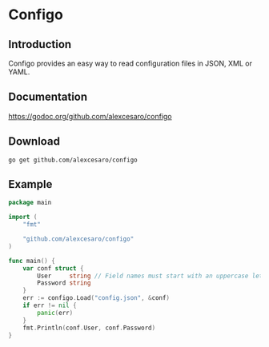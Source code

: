 # Configo

## Introduction

Configo provides an easy way to read configuration files in JSON, XML or YAML.


## Documentation

https://godoc.org/github.com/alexcesaro/configo


## Download

    go get github.com/alexcesaro/configo


## Example

```go
package main

import (
	"fmt"

	"github.com/alexcesaro/configo"
)

func main() {
	var conf struct {
		User     string // Field names must start with an uppercase letter
		Password string
	}
	err := configo.Load("config.json", &conf)
	if err != nil {
		panic(err)
	}
	fmt.Println(conf.User, conf.Password)
}
```
